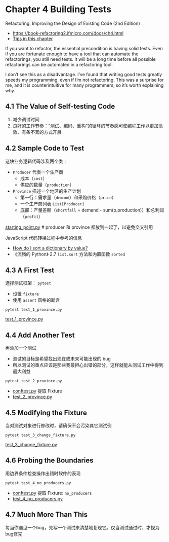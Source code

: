 # Chapter 4 Building Tests

Refactoring: Improving the Design of Existing Code (2nd Edition)

- <https://book-refactoring2.ifmicro.com/docs/ch4.html>
- [Tips in this chapter](https://medium.com/@rsolismelo/refactoring-chapter-4-building-tests-9073726c6e27)

If you want to refactor, the essential precondition is having solid tests. Even if you are fortunate enough to have a tool that can automate the refactorings, you still need tests. It will be a long time before all possible refactorings can be automated in a refactoring tool.

I don’t see this as a disadvantage. I’ve found that writing good tests greatly speeds my programming, even if I’m not refactoring. This was a surprise for me, and it is counterintuitive for many programmers, so it’s worth explaining why.

## 4.1 The Value of Self-testing Code

1. 减少调试时间
2. 良好的工作节奏：“测试、编码、重构”的循环的节奏感可使编程工作以更加高效、有条不紊的方式开展

## 4.2 Sample Code to Test

这块业务逻辑代码涉及两个类：

- `Producer` 代表一个生产商
  - 成本（`cost`）
  - 供应的数量（`production`）
- `Province` 描述一个地区的生产计划
  - 第一行：需求量（`demand`）和采购价格（`price`）
  - 一个生产商列表 `List[Producer]`
  - 底部：产量差额（`shortfall` = demand - sum(p.production)）和总利润（`profit`）

[starting_point.py](./starting_point.py) # producer 和 province 都放到一起了，以避免交叉引用

JavaScript 代码转换过程中参考的信息

- [How do I sort a dictionary by value?](https://stackoverflow.com/questions/613183/how-do-i-sort-a-dictionary-by-value)
- 《流畅的 Python》 2.7 `list.sort` 方法和内置函数 `sorted`

## 4.3 A First Test

选择测试框架： `pytest`

- 设置 `fixture`
- 使用 `assert` 风格的断言

`pytest test_1_province.py`

[test_1_province.py](./test_1_province.py)

## 4.4 Add Another Test

再添加一个测试

- 测试的目标是希望找出现在或未来可能出现的 bug
- 所以测试的重点应该是那些我最担心出错的部分，这样就能从测试工作中得到最大利益

`pytest test_2_province.py`

- [conftest.py](./conftest.py) 提取 Fixture
- [test_2_province.py](./test_2_province.py)

## 4.5 Modifying the Fixture

当对测试对象进行修改时，请确保不会污染其它测试例

`pytest test_3_change_fixture.py`

[test_3_change_fixture.py](./test_3_change_fixture.py)

## 4.6 Probing the Boundaries

用边界条件检查操作出错时软件的表现

`pytest test_4_no_producers.py`

- [conftest.py](./conftest.py) 提取 Fixture: `no_producers`
- [test_4_no_producers.py](./test_4_no_producers.py)

## 4.7 Much More Than This

每当你遇见一个bug，先写一个测试来清楚地复现它。仅当测试通过时，才视为bug修完
